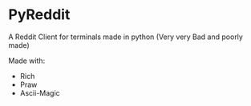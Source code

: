 # PyReddit

A Reddit Client for terminals made in python (Very very Bad and poorly made)

Made with:

- Rich
- Praw
- Ascii-Magic
